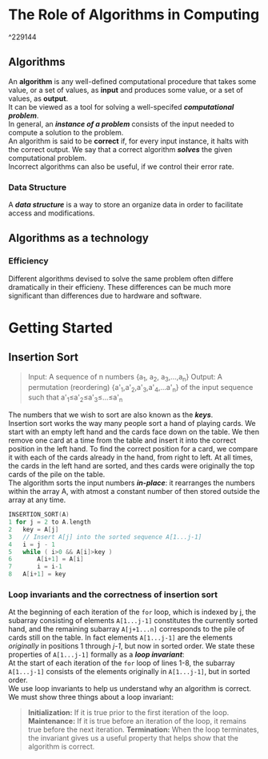 # The Role of Algorithms in Computing

^229144

## Algorithms
An **algorithm** is any well-defined computational procedure that takes some value, or a set of values, as **input** and produces some value, or a set of values, as **output**. <br>
It can be viewed as a tool for solving a well-specifed ***computational problem***. <br>
In general, an ***instance of a problem*** consists of the input needed to compute a solution to the problem.<br>
An algorithm is said to be **correct** if, for every input instance, it halts with the correct output. We say that a correct algorithm ***solves*** the given computational problem.<br>
Incorrect algorithms can also be useful, if we control their error rate.
### Data Structure
A ***data structure*** is a way to store an organize data in order to facilitate access and modifications.
## Algorithms as a technology
### Efficiency
Different algorithms devised to solve the same problem often differe dramatically in their efficieny. These differences can be much more significant than differences due to hardware and software.
# Getting Started
## Insertion Sort
> Input: A sequence of n numbers {a<sub>1</sub>, a<sub>2</sub>, a<sub>3</sub>,...,a<sub>n</sub>}
> Output: A permutation (reordering) {a'<sub>1</sub>,a'<sub>2</sub>,a'<sub>3</sub>,a'<sub>4</sub>,...a'<sub>n</sub>} of the input sequence such that a'<sub>1</sub>&le;a'<sub>2</sub>&le;a'<sub>3</sub>&le;...&le;a'<sub>n</sub>

The numbers that we wish to sort are also known as the ***keys***.<br> 
Insertion sort works the way many people sort a hand of playing cards. We start with an empty left hand and the cards face down on the table. We then remove one card at a time from the table and insert it into the correct position in the left hand. To find the correct position for a card, we compare it with each of the cards already in the hand, from right to left. At all times, the cards in the left hand are sorted, and thes cards were originally the top cards of the pile on the table.<br>
The algorithm sorts the input numbers ***in-place***: it rearranges the numbers within the array A, with atmost a constant number of then stored outside the array at any time.
```cpp
INSERTION_SORT(A)
1 for j = 2 to A.length
2	key = A[j]
3	// Insert A[j] into the sorted sequence A[1...j-1]
4	i = j - 1
5	while ( i>0 && A[i]>key )
6		A[i+1] = A[i]
7		i = i-1
8	A[i+1] = key
```
### **Loop invariants and the correctness of insertion sort**
At the beginning of each iteration of the `for` loop, which is indexed by j, the subarray consisting of elements `A[1...j-1]` constitutes the currently sorted hand, and the remaining subarray `A[j+1...n]` corresponds to the pile of cards still on the table. In fact elements `A[1...j-1]` are the elements *originally* in positions 1 through *j-1*, but now in sorted order. We state these properties of `A[1...j-1]` formally as a ***loop invariant***:<br>
At the start of each iteration of the `for` loop of lines 1-8, the subarray `A[1...j-1]` consists of the elements originally in `A[1...j-1]`, but in sorted order.<br>
We use loop invariants to help us understand why an algorithm is correct. We must show three things about a loop invariant:
> **Initialization:** If it is true prior to the first iteration of the loop.
> **Maintenance:** If it is true before an iteration of the loop, it remains true before the next iteration.
> **Termination:** When the loop terminates, the invariant gives us a useful property that helps show that the algorithm is correct.
